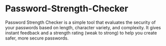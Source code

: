 # Password-Strength-Checker
Password Strength Checker is a simple tool that evaluates the security of your passwords based on length, character variety, and complexity. It gives instant feedback and a strength rating (weak to strong) to help you create safer, more secure passwords.
